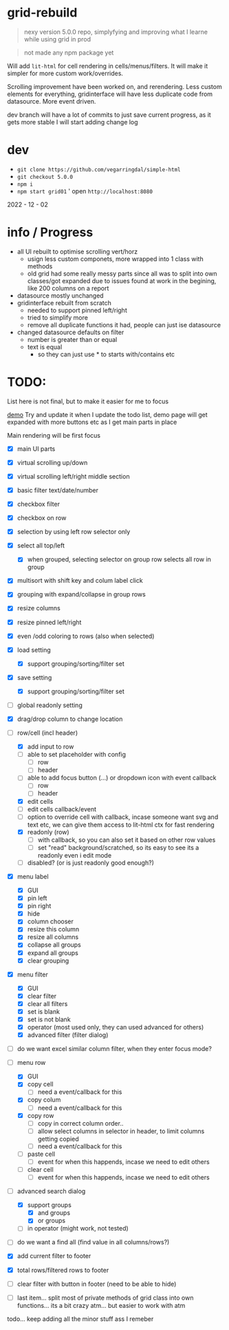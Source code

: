 # grid-rebuild


> nexy version 5.0.0 repo, simplyfying and improving what I learne while using grid in prod

> not made any npm package yet

Will add `lit-html` for cell rendering in cells/menus/filters. It will make it simpler for more custom work/overrides.

Scrolling improvement have been worked on, and rerendering. Less custom elements for everything, gridinterface will have less duplicate code from datasource. More event driven.

dev branch will have a lot of commits to just save current progress, as it gets more stable I will start adding change log



# dev

* `git clone https://github.com/vegarringdal/simple-html`
* `git checkout 5.0.0`
* `npm i`
* `npm start grid01`
' open `http://localhost:8080`



2022 - 12 - 02




# info / Progress



* all UI rebuilt to optimise scrolling vert/horz
  * usign less custom componets, more wrapped into 1 class with methods
  * old grid had some really messy parts since all was to split into own classes/got expanded due to issues found at work in the begining, like 200 columns on a report
* datasource mostly unchanged
* gridinterface rebuilt from scratch
  * needed to support pinned left/right
  * tried to simplify more
  * remove all duplicate functions it had, people can just ise datasource
* changed datasource defaults on filter
  * number is greater than or equal
  * text is equal
    * so they can just use * to starts with/contains etc



# TODO:

List here is not final, but to make it easier for me to focus

[demo](https://vegarringdal.github.io/rebuild-grid/index.html) Try and update it when I update the todo list, demo page will get expanded with more buttons etc as I get main parts in place


Main rendering will be first focus

 * [x] main UI parts
 * [x] virtual scrolling up/down
 * [x] virtual scrolling left/right middle section
 * [x] basic filter text/date/number
 * [x] checkbox filter
 * [x] checkbox on row
 * [x] selection by using left row selector only
 * [x] select all top/left 
   * [x] when grouped, selecting selector on group row selects all row in group
 * [x] multisort with shift key and colum label click
 * [x] grouping with expand/collapse in group rows
 * [x] resize columns
 * [x] resize pinned left/right
 * [x] even /odd coloring to rows (also when selected)
 * [x] load setting
   * [x] support grouping/sorting/filter set
 * [x] save setting
    * [x] support grouping/sorting/filter set
 * [ ] global readonly setting
 * [x] drag/drop column to change location
 * [ ] row/cell (incl header)
   * [x] add input to row
   * [ ] able to set placeholder with config
     * [ ] row
     * [ ] header
   * [ ] able to add focus button (...) or dropdown icon with event callback
     * [ ] row
     * [ ] header
   * [x] edit cells
   * [ ] edit cells callback/event
    * [ ] option to override cell with callback, incase someone want svg and text etc, we can give them access to lit-html ctx for fast rendering
   * [x] readonly (row)
     * [ ] with callback, so you can also set it based on other row values
     * [ ] set "read" background/scratched, so its easy to see its a readonly even i edit mode
   * [ ] disabled? (or is just readonly good enough?) 
 * [x] menu label
   * [x] GUI
   * [x] pin left
   * [x] pin right
   * [x] hide
   * [x] column chooser
   * [x] resize this column
   * [x] resize all columns
   * [x] collapse all groups
   * [x] expand all groups
   * [x] clear grouping
 * [x] menu filter
   * [x] GUI
   * [x] clear filter
   * [x] clear all filters
   * [x] set is blank
   * [x] set is not blank
   * [x] operator (most used only, they can used advanced for others)
   * [x] advanced filter  (filter dialog)
 * [ ] do we want excel similar column filter, when they enter focus mode?
 * [ ] menu row
    * [x] GUI
   * [x] copy cell
      * [ ] need a event/callback for this
   * [x] copy colum
      * [ ] need a event/callback for this
   * [x] copy row
      * [ ] copy in correct column order..
      * [ ] allow select columns in selector in header, to limit columns getting copied
      * [ ] need a event/callback for this
   * [ ] paste cell
     * [ ] event for when this happends, incase we need to edit others
   * [ ] clear cell
     * [ ] event for when this happends, incase we need to edit others
 * [ ] advanced search dialog
   * [x] support groups
     * [x] and groups
     * [x] or groups
   * [ ] in operator (might work, not tested)
 * [ ] do we want a find all (find value in all columns/rows?)
 * [x] add current filter to footer
 * [x] total rows/filtered rows to footer
 * [ ] clear filter with button in footer (need to be able to hide)
 * [ ] last item... split most of private methods of grid class into own functions... its a bit crazy atm... but easier to work with atm
   


todo... keep adding all the minor stuff ass I remeber

